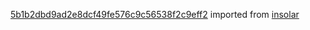 [5b1b2dbd9ad2e8dcf49fe576c9c56538f2c9eff2](https://github.com/insolar/insolar/commit/5b1b2dbd9ad2e8dcf49fe576c9c56538f2c9eff2) imported from [insolar](https://github.com/insolar/insolar)
